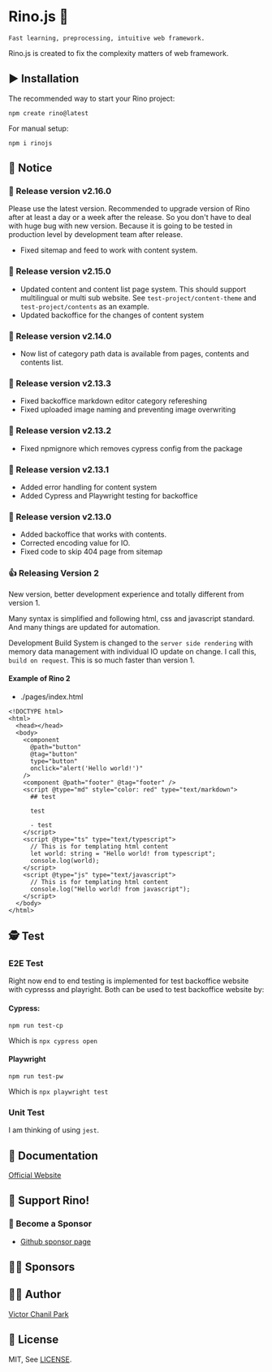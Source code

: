 # Rino.js 🦏

```
Fast learning, preprocessing, intuitive web framework.
```

Rino.js is created to fix the complexity matters of web framework.

## ▶️ Installation

The recommended way to start your Rino project:

```
npm create rino@latest
```

For manual setup:

```
npm i rinojs
```

## 📢 Notice
### 🎉 Release version v2.16.0
Please use the latest version. Recommended to upgrade version of Rino after at least a day or a week after the release. So you don't have to deal with huge bug with new version. Because it is going to be tested in production level by development team after release.
- Fixed sitemap and feed to work with content system.

### 🎉 Release version v2.15.0
- Updated content and content list page system. This should support multilingual or multi sub website. See `test-project/content-theme` and `test-project/contents` as an example.
- Updated backoffice for the changes of content system

### 🎉 Release version v2.14.0
- Now list of category path data is available from pages, contents and contents list.

### 🎉 Release version v2.13.3
- Fixed backoffice markdown editor category refereshing
- Fixed uploaded image naming and preventing image overwriting

### 🎉 Release version v2.13.2
- Fixed npmignore which removes cypress config from the package

### 🎉 Release version v2.13.1
- Added error handling for content system
- Added Cypress and Playwright testing for backoffice

### 🎉 Release version v2.13.0
- Added backoffice that works with contents.
- Corrected encoding value for IO.
- Fixed code to skip 404 page from sitemap


### 👍 Releasing Version 2

New version, better development experience and totally different from version 1.

Many syntax is simplified and following html, css and javascript standard. And many things are updated for automation.

Development Build System is changed to the `server side rendering` with memory data management with individual IO update on change. I call this, `build on request`. This is so much faster than version 1.

#### Example of Rino 2

- ./pages/index.html

```
<!DOCTYPE html>
<html>
  <head></head>
  <body>
    <component
      @path="button"
      @tag="button"
      type="button"
      onclick="alert('Hello world!')"
    />
    <component @path="footer" @tag="footer" />
    <script @type="md" style="color: red" type="text/markdown">
      ## test

      test

      - test
    </script>
    <script @type="ts" type="text/typescript">
      // This is for templating html content
      let world: string = "Hello world! from typescript";
      console.log(world);
    </script>
    <script @type="js" type="text/javascript">
      // This is for templating html content
      console.log("Hello world! from javascript");
    </script>
  </body>
</html>

```

## 🕵️ Test

### E2E Test
Right now end to end testing is implemented for test backoffice website with cypresss and playright.
Both can be used to test backoffice website by:
#### Cypress:
```
npm run test-cp
```
Which is `npx cypress open`
#### Playwright
```
npm run test-pw
```
Which is `npx playwright test`

### Unit Test
I am thinking of using `jest`.
## 📖 Documentation

[Official Website](https://rinojs.org/)

## 💪 Support Rino!

### 👼 Become a Sponsor

- [Github sponsor page](https://github.com/sponsors/opdev1004)

## 🐱‍🏍 **Sponsors**

## 👨‍💻 Author

[Victor Chanil Park](https://github.com/opdev1004)

## 💯 License

MIT, See [LICENSE](./LICENSE).
